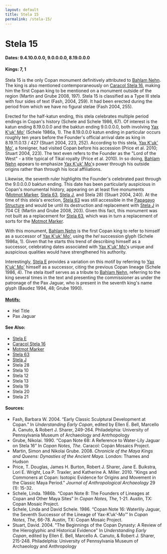 ```yaml
---
layout: default
title: Stela 15
permalink: /stela-15/
---
```


# Stela 15

#### <strong>Dates</strong>: 9.4.10.0.0.0, 9.0.0.0.0, 8.19.0.0.0
#### <strong>Kings</strong>: 7, 1

Stela 15 is the only Copan monument definitively attributed to <a href="{{site.baseurl}}/bahlam-nehn">Bahlam Nehn</a>. The king is also mentioned contemporaneously on <a href="{{site.baseurl}}/caracol-stela-16">Caracol Stela 16</a>, making him the first Copan king to be mentioned on a monument outside of the region (Martin and Grube 2008, 197). Stela 15 is classified as a Type III stela with four sides of text (Fash, 2004, 259). It had been erected during the period from which we have no figural stelae (Fash 2004, 255).

Erected for the half-katun ending, this stela celebrates multiple period endings in Copan's history (Schele and Schele 1986, 67). Of interest is the katun ending 8.19.0.0.0 and  the baktun ending 9.0.0.0.0, both involving <a href="{{site.baseurl}}/yax-kuk-mo">Yax K'uk' Mo'</a> (Schele 1986a, 1). The 8.19.0.0.0 katun ending in particular occurs roughly ten years before the Founder's official arrival date as king in 8.19.11.0.13 / 427 (Stuart 2004, 223, 252). According to this stela, <a href="{{site.baseurl}}/yax-kuk-mo">Yax K'uk' Mo'</a>, a foreigner, had visited Copan before his accession (Price et al. 2010; Stuart 2004, 223). The text even refers to the Founder as the "Lord of the West" - a title typical of Tikal royalty (Price et al. 2010). In so doing, <a href="{{site.baseurl}}/bahlam-nehn">Bahlam Nehn</a> appears to emphasize <a href="{{site.baseurl}}/yax-kuk-mo">Yax K'uk' Mo'</a>s power through his outside origins rather than through his local affiliations.

Likewise, the seventh ruler highlights the Founder's celebrated past through the 9.0.0.0.0 baktun ending. This date has been particularly auspicious in Copan's monumental history, appearing on at least five monuments (<a href="{{site.baseurl}}/motmot-marker">Motmot Marker</a>, <a href="{{site.baseurl}}/stela-63">Stela 63</a>, <a href="{{site.baseurl}}/stela-j">Stela J</a>, and Stela 28) (Stuart 2004, 240). At the time of this stela's erection, <a href="{{site.baseurl}}/stela-63">Stela 63</a> was still accessible in the <a href="{{site.baseurl}}/structure-26">Papagayo Structure</a> and would be until its destruction and replacement with <a href="{{site.baseurl}}/stela-j">Stela J</a> in 704 CE (Martin and Grube 2008, 203). Given this fact, this monument was not built as a replacement for <a href="{{site.baseurl}}/stela-63">Stela 63</a>, which was in turn a replacement of sorts for the <a href="{{site.baseurl}}/motmot-marker">Motmot Marker</a>.

With this monument, <a href="{{site.baseurl}}/bahlam-nehn">Bahlam Nehn</a> is the first Copan king to refer to himself as a successor of <a href="{{site.baseurl}}/yax-kuk-mo">Yax K'uk' Mo'</a>, using the <em>hel</em> succession glyph (Schele 1986a, 1). Given that he starts this trend of describing himself as a successor, celebrating dates associated with <a href="{{site.baseurl}}/yax-kuk-mo">Yax K'uk' Mo'</a>s unique and auspicious qualities would have strengthened his authority.

Interestingly, <a href="{{site.baseurl}}/stela-e">Stela E</a> provides a variation on this motif by referring to <a href="{{site.baseurl}}/yax-kuk-mo">Yax K'uk' Mo'</a> himself as a successor, citing the previous Copan lineage (Schele 1986, 4). The stela itself serves as a tribute to <a href="{{site.baseurl}}/bahlam-nehn">Bahlam Nehn</a>, referring to the king several times in the text and presenting the commissioner as under the patronage of the Pax Jaguar, who is present in the seventh king's name glyph (Baudez 1994, 48; Grube 1990).  


#### <strong><a href="{{site.baseurl}}/motif-glossary">Motifs:</a></strong>
<ul>
<li>Hel Title</li>
<li>Pax Jaguar</li>
</ul>

#### <strong>See Also</strong>:
<ul>
<li><a href="{{site.baseurl}}/stela-e">Stela E</a></li>
<li><a href="{{site.baeurl}}/caracol-stela-16">Caracol Stela 16</a>
<li><a href="{{site.baseurl}}/motmot-marker">Motmot Marker</a></li>
<li><a href="{{site.baseurl}}/stela-63">Stela 63</a></li>
<li><a href="{{site.baseurl}}/stela-j">Stela J</a></li>
<li>Stela 28</li>
<li>Stela 10</li>
<li>Stela 12</li>
<li>Stela 13</li>
<li>Stela 19</li>
<li>Stela 20</li>
<li>Stela 21</li>
</ul>

#### <strong>Sources</strong>:
<ul>
<li>Fash, Barbara W. 2004. “Early Classic Sculptural Development at Copan.” In <cite>Understanding Early Copan</cite>, edited by Ellen E. Bell, Marcello A. Canuto, & Robert J. Sharer, 249-264. Philadelphia: University of Pennsylvania Museum of Archaeology and Antrhopology</li>
<li>Grube, Nikolai. 1990. “Copan Note 68: A Reference to Water-Lily Jaguar on Stela 16” In <cite>Copan Notes, The</cite>. Caracol: Copán Mosaics Project.</li>
<li>Martin, Simon and Nikolai Grube. 2008. <cite>Chronicle of the Maya Kings and
    Queens: Dynasties of the Ancient Maya.</cite> London: Thames and Hudson</li>
<li>Price, T. Douglas, James H. Burton, Robert J. Sharer, Jane E. Buikstra, Lori E. Wright, Loa P. Traxler, and Katherine A. Miller. 2010. "Kings and Commoners at Copan: Isotopic Evidence for Origins and Movement in the Classic Maya Period." <cite>Journal of Anthropological Archaeology</cite> 29 (1): 15-32.</li>
<li>Schele, Linda. 1986b. “Copan Note 8: The Founders of Lineages at Copan and Other Maya Sites” In <cite>Copan Notes, The</cite>, 1-21. Austin, TX: Copan Mosaic Project.</li>
<li>Schele, Linda and David Schele. 1986. “Copan Note 16: Waterlily Jaguar, the Seventh Successor of the Lineage of Yax-K’uk’-Mo’” In <cite>Copan Notes, The</cite>, 66-78. Austin, TX: Copan Mosaic Project.</li>
<li>Stuart, David. 2004. "The Beginnings of the Copan Dynasty: A Review of the Hieroglyphic and Historical Evidence" In <cite>Understanding Early Copan</cite>, edited by Ellen E. Bell, Marcello A. Canuto, & Robert J. Sharer, 215-248. Philadelphia: University of Pennsylvania Museum of Archaeology and Anthropology</li>
</ul>
